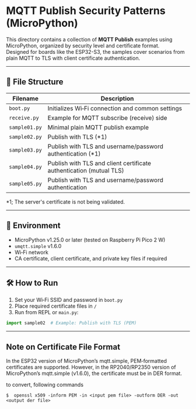 # MQTT Publish Security Patterns (MicroPython)

This directory contains a collection of **MQTT Publish** examples using MicroPython, organized by security level and certificate format.  
Designed for boards like the ESP32-S3, the samples cover scenarios from plain MQTT to TLS with client certificate authentication.

---

## 📂 File Structure

| Filename           | Description |
|--------------------|-------------|
| `boot.py`          | Initializes Wi‑Fi connection and common settings |
| `receive.py`       | Example for MQTT subscribe (receive) side |
| `sample01.py`      | Minimal plain MQTT publish example |
| `sample02.py`      | Publish with TLS (*1) |
| `sample03.py`      | Publish with TLS and username/password authentication (*1) |
| `sample04.py`      | Publish with TLS and client certificate authentication (mutual TLS)|
| `sample05.py`      | Publish with TLS and username/password authentication|

*1;  The server's certificate is not being validated.

---

## 🚀 Environment

- MicroPython v1.25.0 or later (tested on Raspberry Pi Pico 2 W)
- `umqtt.simple` v1.6.0 
- Wi‑Fi network
- CA certificate, client certificate, and private key files if required

---


## 🛠 How to Run

1. Set your Wi‑Fi SSID and password in `boot.py`
2. Place required certificate files in  `/`
3. Run from REPL or `main.py`:
```python
import sample02  # Example: Publish with TLS (PEM)
```

---

## Note on Certificate File Format

In the ESP32 version of MicroPython’s mqtt.simple, PEM‑formatted certificates are supported. However, in the RP2040/RP2350 version of MicroPython’s mqtt.simple (v1.6.0), the certificate must be in DER format.

to convert, following commands
```
$  openssl x509 -inform PEM -in <input pem file> -outform DER -out  <output der file>
```
